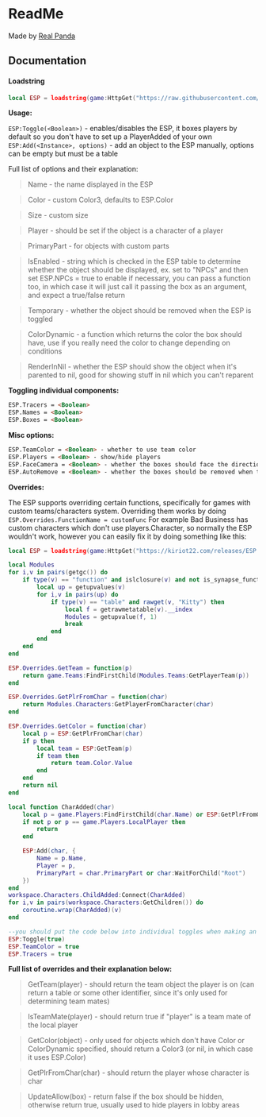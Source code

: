# ReadMe
Made by [Real Panda](https://v3rmillion.net/member.php?action=profile&uid=46812)

## Documentation
#### Loadstring
```lua
local ESP = loadstring(game:HttpGet("https://raw.githubusercontent.com/GhostDuckyy/ESP-Library/main/Kiriot22/source.lua"))()
```
**Usage:**

`ESP:Toggle(<Boolean>)` - enables/disables the ESP, it boxes players by default so you don't have to set up a PlayerAdded of your own
`ESP:Add(<Instance>, options)` - add an object to the ESP manually, options can be empty but must be a table


Full list of options and their explanation:

> Name - the name displayed in the ESP

> Color - custom Color3, defaults to ESP.Color

> Size - custom size

> Player - should be set if the object is a character of a player

> PrimaryPart - for objects with custom parts

> IsEnabled - string which is checked in the ESP table to determine whether the object should be displayed, ex. set to "NPCs" and then set ESP.NPCs = true to enable
if necessary, you can pass a function too, in which case it will just call it passing the box as an argument, and expect a true/false return

> Temporary - whether the object should be removed when the ESP is toggled

> ColorDynamic - a function which returns the color the box should have, use if you really need the color to change depending on conditions

> RenderInNil - whether the ESP should show the object when it's parented to nil, good for showing stuff in nil which you can't reparent


**Toggling individual components:**
```html
ESP.Tracers = <Boolean>
ESP.Names = <Boolean>
ESP.Boxes = <Boolean>
```

**Misc options:**
```html
ESP.TeamColor = <Boolean> - whether to use team color
ESP.Players = <Boolean> - show/hide players
ESP.FaceCamera = <Boolean> - whether the boxes should face the direction the player is looking or always face your camera
ESP.AutoRemove = <Boolean> - whether the boxes should be removed when the object is parented to nil (defaults to true)
```

**Overrides:**

The ESP supports overriding certain functions, specifically for games with custom teams/characters system. Overriding them works by doing `ESP.Overrides.FunctionName = customFunc`
For example Bad Business has custom characters which don't use players.Character, so normally the ESP wouldn't work, however you can easily fix it by doing something like this:
```lua
local ESP = loadstring(game:HttpGet("https://kiriot22.com/releases/ESP.lua"))()

local Modules
for i,v in pairs(getgc()) do
    if type(v) == "function" and islclosure(v) and not is_synapse_function(v) then
        local up = getupvalues(v)
        for i,v in pairs(up) do
            if type(v) == "table" and rawget(v, "Kitty") then
                local f = getrawmetatable(v).__index
                Modules = getupvalue(f, 1)
                break
            end
        end
    end
end

ESP.Overrides.GetTeam = function(p)
    return game.Teams:FindFirstChild(Modules.Teams:GetPlayerTeam(p))
end

ESP.Overrides.GetPlrFromChar = function(char)
    return Modules.Characters:GetPlayerFromCharacter(char)
end

ESP.Overrides.GetColor = function(char)
    local p = ESP:GetPlrFromChar(char)
    if p then
        local team = ESP:GetTeam(p)
        if team then
            return team.Color.Value
        end
    end
    return nil
end

local function CharAdded(char)
    local p = game.Players:FindFirstChild(char.Name) or ESP:GetPlrFromChar(char)
    if not p or p == game.Players.LocalPlayer then
        return
    end

    ESP:Add(char, {
        Name = p.Name,
        Player = p,
        PrimaryPart = char.PrimaryPart or char:WaitForChild("Root")
    })
end
workspace.Characters.ChildAdded:Connect(CharAdded)
for i,v in pairs(workspace.Characters:GetChildren()) do
    coroutine.wrap(CharAdded)(v)
end

--you should put the code below into individual toggles when making an actual script--
ESP:Toggle(true)
ESP.TeamColor = true
ESP.Tracers = true
```

**Full list of overrides and their explanation below:**
> GetTeam(player) - should return the team object the player is on (can return a table or some other identifier, since it's only used for determining team mates)

> IsTeamMate(player) - should return true if "player" is a team mate of the local player

> GetColor(object) - only used for objects which don't have Color or ColorDynamic specified, should return a Color3 (or nil, in which case it uses ESP.Color)

> GetPlrFromChar(char) - should return the player whose character is char

> UpdateAllow(box) - return false if the box should be hidden, otherwise return true, usually used to hide players in lobby areas
